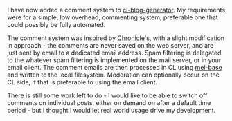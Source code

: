 <p>I have now added a comment system to <a href="http://github.com/hugoduncan/cl-blog-generator">cl-blog-generator</a>.  My requirements were for a simple, low overhead, commenting system, preferable one that could possibly be fully automated.</p>

<p>The comment system was inspired by <a href="http://www.steve.org.uk/Software/chronicle/">Chronicle</a>'s, with a slight modification in approach - the comments are never saved on the web server, and are just sent by email to a dedicated email address.  Spam filtering is delegated to the whatever spam filtering is implemented on the mail server, or in your email client.  The comment emails are then processed in CL using <a href="http://common-lisp.net/project/mel-base/">mel-base</a> and written to the local filesystem.  Moderation can optionally occur on the CL side, if that is preferable to using the email client.</p>

<p>There is still some work left to do - I would like to be able to switch off comments on individual posts, either on demand on after a default time period - but I thought I would let real world usage drive my development.</p>